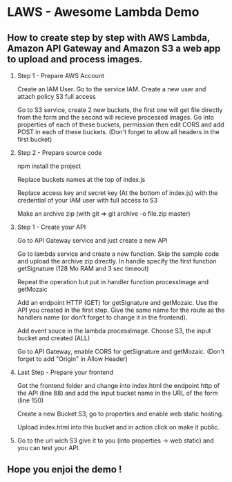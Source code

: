 # LAWS - Awesome Lambda Demo

## How to create step by step with AWS Lambda, Amazon API Gateway and Amazon S3 a web app to upload and process images.

1. Step 1 - Prepare AWS Account

	Create an IAM User. Go to the service IAM. Create a new user and attach policy S3 full access

	Go to S3 service, create 2 new buckets, the first one will get file directly from the form and the second will recieve processed images. Go into properties of each of these buckets, permission then edit CORS and add POST in each of these buckets. (Don't forget to allow all headers in the first bucket)

2. Step 2 - Prepare source code

	npm install the project

	Replace buckets names at the top of index.js

	Replace access key and secret key (At the bottom of index.js) with the credential of your IAM user with full access to S3

	Make an archive zip (with git => git archive -o file.zip master)

3. Step 1 - Create your API

	Go to API Gateway service and just create a new API

	Go to lambda service and create a new function. Skip the sample code and upload the archive zip directly. In handle specify the first function getSignature (128 Mo RAM and 3 sec timeout)

	Repeat the operation but put in handler function processImage and getMozaic

	Add an endpoint HTTP (GET) for getSignature and getMozaic. Use the API you created in the first step. Give the same name for the route as the handlers name (or don't forget to change it in the frontend).

	Add event souce in the lambda processImage. Choose S3, the input bucket and created (ALL)

	Go to API Gateway, enable CORS for getSignature and getMozaic. (Don't forget to add "Origin" in Allow Header)

4. Last Step - Prepare your frontend

	Got the frontend folder and change into index.html the endpoint http of the API (line 88) and add the input bucket name in the URL of the form (line 150)

	Create a new Bucket S3, go to properties and enable web static hosting. 

	Upload index.html into this bucket and in action click on make it public.

5. Go to the url wich S3 give it to you (into properties -> web static) and you can test your API.

## Hope you enjoi the demo !


